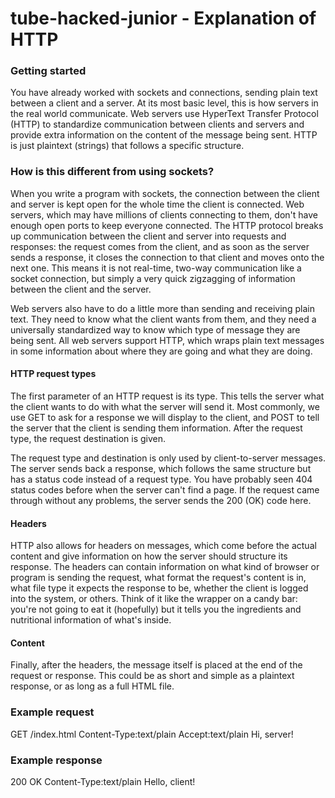 # tube-hacked-junior - Explanation of HTTP

### Getting started
You have already worked with sockets and connections, sending plain text between a client and a server. At its most basic level, this is how servers in the real world communicate. Web servers use HyperText Transfer Protocol (HTTP) to standardize communication between clients and servers and provide extra information on the content of the message being sent. HTTP is just plaintext (strings) that follows a specific structure.

### How is this different from using sockets?
When you write a program with sockets, the connection between the client and server is kept open for the whole time the client is connected. Web servers, which may have millions of clients connecting to them, don't have enough open ports to keep everyone connected. The HTTP protocol breaks up communication between the client and server into requests and responses: the request comes from the client, and as soon as the server sends a response, it closes the connection to that client and moves onto the next one. This means it is not real-time, two-way communication like a socket connection, but simply a very quick zigzagging of information between the client and the server.

Web servers also have to do a little more than sending and receiving plain text. They need to know what the client wants from them, and they need a universally standardized way to know which type of message they are being sent. All web servers support HTTP, which wraps plain text messages in some information about where they are going and what they are doing. 

#### HTTP request types
The first parameter of an HTTP request is its type. This tells the server what the client wants to do with what the server will send it. Most commonly, we use GET to ask for a response we will display to the client, and POST to tell the server that the client is sending them information. After the request type, the request destination is given.

The request type and destination is only used by client-to-server messages. The server sends back a response, which follows the same structure but has a status code instead of a request type. You have probably seen 404 status codes before when the server can't find a page. If the request came through without any problems, the server sends the 200 (OK) code here.

#### Headers
HTTP also allows for headers on messages, which come before the actual content and give information on how the server should structure its response. The headers can contain information on what kind of browser or program is sending the request, what format the request's content is in, what file type it expects the response to be, whether the client is logged into the system, or others. Think of it like the wrapper on a candy bar: you're not going to eat it (hopefully) but it tells you the ingredients and nutritional information of what's inside.

#### Content
Finally, after the headers, the message itself is placed at the end of the request or response. This could be as short and simple as a plaintext response, or as long as a full HTML file.

### Example request
GET /index.html Content-Type:text/plain Accept:text/plain Hi, server!

### Example response
200 OK Content-Type:text/plain Hello, client!
